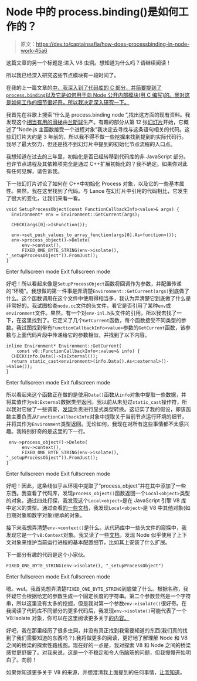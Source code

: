 # Node 中的 process.binding()是如何工作的？

> 原文：<https://dev.to/captainsafia/how-does-processbinding-in-node-work-45a6>

这篇文章的另一个标题是:进入 V8 虫洞。想知道为什么吗？请继续阅读！

所以我已经深入研究这些节点模块有一段时间了。

在我的上一篇文章的[中，我深入到了代码库的 C 部分，并简要提到了`process.binding`以及它是如何用于向 Node 公开内部模块(用 C 编写)的。我对这是如何工作的细节很好奇，所以我决定深入研究一下。](https://dev.to/captainsafia/node-module-deep-dive-fs-417l)

我首先在谷歌上搜索“什么是 process.binding node ”,找出这方面的现有资料。我发现这个[相当有用的滑梯](http://lanceball.com/process-bindings)由[兰斯球](http://lanceball.com)生产。有趣的部分从第 12 张[幻灯片](http://lanceball.com/process-bindings/#/12)开始，它概述了“Node.js 主函数接受一个进程对象”我决定去寻找与这条语句相关的代码。这些幻灯片大约是 3 年前的，所以我不得不做一些挖掘来找到提到的实际代码行。我尽了最大努力，但还是找不到幻灯片中提到的初始化节点流程的入口点。

我想知道在过去的三年里，初始化是否已经转移到代码库的非 JavaScript 部分。也许节点进程及其依赖项完全是通过 C++扩展初始化的？我不确定。如果你对此有任何见解，请告诉我。

下一张幻灯片讨论了如何在 C++中初始化 Process 对象，以及它的一些基本属性。果然，我在这里找到了代码。与 Lance 在幻灯片中引用的代码相比，它发生了很大的变化，让我们来看一看。

```
void SetupProcessObject(const FunctionCallbackInfo<value>& args) {
  Environment* env = Environment::GetCurrent(args);

  CHECK(args[0]->IsFunction());

  env->set_push_values_to_array_function(args[0].As<function>());
  env->process_object()->Delete(
      env->context(),
      FIXED_ONE_BYTE_STRING(env->isolate(), "_setupProcessObject")).FromJust();
} 
```

Enter fullscreen mode Exit fullscreen mode

好吧！所以看起来像是`SetupProcessObject`函数将回调作为参数，并配置传递的“环境”。我想做的第一件事是弄清楚`Environment::GetCurrent(args)`到底做了什么。这个函数调用在这个文件中使用得相当多，我认为弄清楚它到底做了什么是非常好的。我试图检查`node.cc`文件的头文件，看它是否引用了某种`env`或`environment`文件。果然，有一个对`env-inl.h`头文件的引用，所以我去找了一下，在这里找到了。它定义了几个`GetCurrent`函数，每个函数接受不同类型的参数。我试图找到带有`FunctionCallbackInfo<value>`参数的`GetCurrent`函数，该参数与上面代码片段中传递给它的参数相似，并找到了以下内容。

```
inline Environment* Environment::GetCurrent(
    const v8::FunctionCallbackInfo<:value>& info) {
  CHECK(info.Data()->IsExternal());
  return static_cast<environment>(info.Data().As<:external>()->Value());
} 
```

Enter fullscreen mode Exit fullscreen mode

所以看起来这个函数正在做的是使用`Data()`函数从`info`对象中提取一些数据，并将其值作为`v8:External`数据类型返回。我以前从未见过`static_cast`操作符，所以我对它做了一些调查，[发现](https://en.wikipedia.org/wiki/Static_cast)负责进行显式类型转换。这证实了我的假设，即该函数主要负责从`FunctionCallbackInfo`对象中提取关于当前节点运行环境的细节，并将其作为`Environment`类型返回。无论如何，我现在对所有这些事情都不太感兴趣。我特别好奇的是这里的下一行。

```
 env->process_object()->Delete(
      env->context(),
      FIXED_ONE_BYTE_STRING(env->isolate(), "_setupProcessObject")).FromJust();
} 
```

Enter fullscreen mode Exit fullscreen mode

好吧！因此，这条线似乎从环境中提取了“process_object”并在其中添加了一些东西。我查看了代码库，发现`process_object()`函数返回一个`Local<object>`类型的对象。通过四处打探，我发现这个`Local<object>`是在 JavaScript 引擎 V8 库中定义的类型。通过查看[的一些文档](https://v8docs.nodesource.com/node-0.8/db/d85/classv8_1_1_object.html)，我发现`Local<object>`是 V8 中其他对象(如日期对象和数字对象)继承的对象。

接下来我想弄清楚`env->context()`是什么。从代码库中一些头文件的窥探中，我发现它是一个`v8:Context`对象。我又读了一些[文档](http://bespin.cz/~ondras/html/classv8_1_1Context.html)，发现 Node 似乎使用了上下文对象来维护当前运行进程的基本配置细节，比如其上安装了什么扩展。

下一部分有趣的代码是这个小家伙。

```
FIXED_ONE_BYTE_STRING(env->isolate(), "_setupProcessObject") 
```

Enter fullscreen mode Exit fullscreen mode

嗯。wut。我首先想弄清楚`FIXED_ONE_BYTE_STRING`到底做了什么。根据名称，我怀疑它会根据给定的参数生成一个固定长度的字符串。第二个参数显然是一个字符串，所以这里没有太多的挖掘，但是我对第一个参数`env->isolate()`很好奇。在我阅读了代码库不同部分的更多代码后，我发现`env->isolate()`可能代表了一个 V8:Isolate 对象，你可以在这里阅读更多关于[的内容。](https://v8docs.nodesource.com/node-0.8/d5/dda/classv8_1_1_isolate.html)

好吧，我在那里经历了很多虫洞，并没有真正找到我需要知道的东西(我们真的找到了我们需要知道的东西吗？).我将做更多的阅读，更好地了解理解 Node 和 V8 之间的桥梁的探索性路线图。现在好的一点是，我对探索 V8 和 Node 之间的桥梁感觉更舒服了。对我来说，这是一个不稳定和令人伤脑筋的问题，但我慢慢开始明白了。向前！

如果你知道更多关于 V8 的来源，并想澄清我上面提到的任何事情，[让我知道](https://twitter.com/captainsafia)。